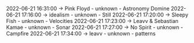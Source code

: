 2022-06-21 16:31:00 -> Pink Floyd - unknown - Astronomy Domine
2022-06-21 17:16:00 -> idealism - unknown - Still
2022-06-21 17:20:00 -> Sleepy Fish - unknown - Velocities
2022-06-21 17:23:00 -> Leavv & Sebastian Kamae - unknown - Sonar
2022-06-21 17:27:00 -> No Spirit - unknown - Campfire
2022-06-21 17:34:00 -> leavv - unknown - patterns
